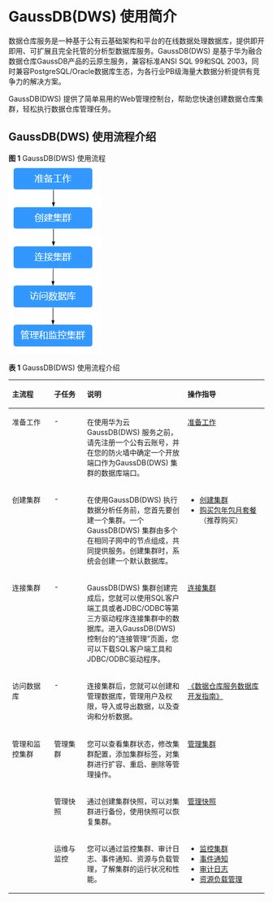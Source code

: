 # GaussDB\(DWS\) 使用简介<a name="dws_01_0018"></a>

数据仓库服务是一种基于公有云基础架构和平台的在线数据处理数据库，提供即开即用、可扩展且完全托管的分析型数据库服务。GaussDB\(DWS\) 是基于华为融合数据仓库GaussDB产品的云原生服务，兼容标准ANSI SQL 99和SQL 2003，同时兼容PostgreSQL/Oracle数据库生态，为各行业PB级海量大数据分析提供有竞争力的解决方案。

GaussDB\(DWS\) 提供了简单易用的Web管理控制台，帮助您快速创建数据仓库集群，轻松执行数据仓库管理任务。

## GaussDB\(DWS\) 使用流程介绍<a name="section9634183414258"></a>

**图 1**  GaussDB\(DWS\) 使用流程<a name="fig186511135153710"></a>  
![](figures/GaussDB(DWS)-使用流程.png "GaussDB(DWS)-使用流程")

**表 1**  GaussDB\(DWS\) 使用流程介绍

<a name="table118042014131911"></a>
<table><thead align="left"><tr id="row980471411194"><th class="cellrowborder" valign="top" width="16.41%" id="mcps1.2.5.1.1"><p id="p180431491916"><a name="p180431491916"></a><a name="p180431491916"></a>主流程</p>
</th>
<th class="cellrowborder" valign="top" width="12.879999999999999%" id="mcps1.2.5.1.2"><p id="p18804201401918"><a name="p18804201401918"></a><a name="p18804201401918"></a>子任务</p>
</th>
<th class="cellrowborder" valign="top" width="39.269999999999996%" id="mcps1.2.5.1.3"><p id="p18804514181919"><a name="p18804514181919"></a><a name="p18804514181919"></a>说明</p>
</th>
<th class="cellrowborder" valign="top" width="31.44%" id="mcps1.2.5.1.4"><p id="p68040141197"><a name="p68040141197"></a><a name="p68040141197"></a>操作指导</p>
</th>
</tr>
</thead>
<tbody><tr id="row569524210342"><td class="cellrowborder" valign="top" width="16.41%" headers="mcps1.2.5.1.1 "><p id="p13695174233413"><a name="p13695174233413"></a><a name="p13695174233413"></a>准备工作</p>
</td>
<td class="cellrowborder" valign="top" width="12.879999999999999%" headers="mcps1.2.5.1.2 "><p id="p1069513425343"><a name="p1069513425343"></a><a name="p1069513425343"></a>-</p>
</td>
<td class="cellrowborder" valign="top" width="39.269999999999996%" headers="mcps1.2.5.1.3 "><p id="p18537141515363"><a name="p18537141515363"></a><a name="p18537141515363"></a>在使用华为云GaussDB(DWS) 服务之前，请先注册一个公有云账号，并在您的防火墙中确定一个开放端口作为GaussDB(DWS) 集群的数据库端口。</p>
</td>
<td class="cellrowborder" valign="top" width="31.44%" headers="mcps1.2.5.1.4 "><p id="p1869515425343"><a name="p1869515425343"></a><a name="p1869515425343"></a><a href="准备工作.md">准备工作</a></p>
</td>
</tr>
<tr id="row1780491461916"><td class="cellrowborder" valign="top" width="16.41%" headers="mcps1.2.5.1.1 "><p id="p13805171415198"><a name="p13805171415198"></a><a name="p13805171415198"></a>创建集群</p>
</td>
<td class="cellrowborder" valign="top" width="12.879999999999999%" headers="mcps1.2.5.1.2 "><p id="p47593523814"><a name="p47593523814"></a><a name="p47593523814"></a>-</p>
</td>
<td class="cellrowborder" valign="top" width="39.269999999999996%" headers="mcps1.2.5.1.3 "><p id="p126301614114213"><a name="p126301614114213"></a><a name="p126301614114213"></a>在使用GaussDB(DWS) 执行数据分析任务前，您首先要创建一个集群。一个GaussDB(DWS) 集群由多个在相同子网中的节点组成，共同提供服务。创建集群时，系统会创建一个默认数据库。</p>
</td>
<td class="cellrowborder" valign="top" width="31.44%" headers="mcps1.2.5.1.4 "><a name="ul665919136919"></a><a name="ul665919136919"></a><ul id="ul665919136919"><li><a href="创建集群.md">创建集群</a></li><li><a href="购买包年包月套餐.md">购买包年包月套餐</a>（推荐购买）</li></ul>
</td>
</tr>
<tr id="row7867168102818"><td class="cellrowborder" valign="top" width="16.41%" headers="mcps1.2.5.1.1 "><p id="p10115122932111"><a name="p10115122932111"></a><a name="p10115122932111"></a>连接集群</p>
</td>
<td class="cellrowborder" valign="top" width="12.879999999999999%" headers="mcps1.2.5.1.2 "><p id="p208671189283"><a name="p208671189283"></a><a name="p208671189283"></a>-</p>
</td>
<td class="cellrowborder" valign="top" width="39.269999999999996%" headers="mcps1.2.5.1.3 "><p id="p7189125020373"><a name="p7189125020373"></a><a name="p7189125020373"></a>GaussDB(DWS) 集群创建完成后，您就可以使用SQL客户端工具或者JDBC/ODBC等第三方驱动程序连接集群中的数据库。进入GaussDB(DWS) 控制台的“连接管理”页面，您可以下载SQL客户端工具和JDBC/ODBC驱动程序。</p>
</td>
<td class="cellrowborder" valign="top" width="31.44%" headers="mcps1.2.5.1.4 "><p id="p142272563325"><a name="p142272563325"></a><a name="p142272563325"></a><a href="连接集群的方式.md">连接集群</a></p>
</td>
</tr>
<tr id="row193781041152120"><td class="cellrowborder" valign="top" width="16.41%" headers="mcps1.2.5.1.1 "><p id="p837864152110"><a name="p837864152110"></a><a name="p837864152110"></a>访问数据库</p>
</td>
<td class="cellrowborder" valign="top" width="12.879999999999999%" headers="mcps1.2.5.1.2 "><p id="p10378114132116"><a name="p10378114132116"></a><a name="p10378114132116"></a>-</p>
</td>
<td class="cellrowborder" valign="top" width="39.269999999999996%" headers="mcps1.2.5.1.3 "><p id="p173788411212"><a name="p173788411212"></a><a name="p173788411212"></a>连接集群后，您就可以创建和管理数据库，管理用户及权限，导入或导出数据，以及查询和分析数据。</p>
</td>
<td class="cellrowborder" valign="top" width="31.44%" headers="mcps1.2.5.1.4 "><p id="p13156361070"><a name="p13156361070"></a><a name="p13156361070"></a><a href="https://support.huaweicloud.com/devg-dws/before_you_start_0001.html" target="_blank" rel="noopener noreferrer">《数据仓库服务数据库开发指南》</a></p>
<p id="p1529591874414"><a name="p1529591874414"></a><a name="p1529591874414"></a></p>
</td>
</tr>
<tr id="row860511553219"><td class="cellrowborder" rowspan="3" valign="top" width="16.41%" headers="mcps1.2.5.1.1 "><p id="p860513551216"><a name="p860513551216"></a><a name="p860513551216"></a>管理和监控集群</p>
<p id="p1786973731516"><a name="p1786973731516"></a><a name="p1786973731516"></a></p>
<p id="p38691437161517"><a name="p38691437161517"></a><a name="p38691437161517"></a></p>
</td>
<td class="cellrowborder" valign="top" width="12.879999999999999%" headers="mcps1.2.5.1.2 "><p id="p156054553217"><a name="p156054553217"></a><a name="p156054553217"></a>管理集群</p>
</td>
<td class="cellrowborder" valign="top" width="39.269999999999996%" headers="mcps1.2.5.1.3 "><p id="p2580842184411"><a name="p2580842184411"></a><a name="p2580842184411"></a>您可以查看集群状态，修改集群配置，添加集群标签，对集群进行扩容、重启、删除等管理操作。</p>
</td>
<td class="cellrowborder" valign="top" width="31.44%" headers="mcps1.2.5.1.4 "><p id="p6913258125512"><a name="p6913258125512"></a><a name="p6913258125512"></a><a href="登录GaussDB(DWS)-管理控制台.md">管理集群</a></p>
</td>
</tr>
<tr id="row18970322194014"><td class="cellrowborder" valign="top" headers="mcps1.2.5.1.1 "><p id="p59704229407"><a name="p59704229407"></a><a name="p59704229407"></a>管理快照</p>
</td>
<td class="cellrowborder" valign="top" headers="mcps1.2.5.1.2 "><p id="p10970522124011"><a name="p10970522124011"></a><a name="p10970522124011"></a>通过创建集群快照，可以对集群进行备份，使用快照可以恢复集群。</p>
</td>
<td class="cellrowborder" valign="top" headers="mcps1.2.5.1.3 "><p id="p49701122144018"><a name="p49701122144018"></a><a name="p49701122144018"></a><a href="快照概述.md">管理快照</a></p>
</td>
</tr>
<tr id="row10253419154015"><td class="cellrowborder" valign="top" headers="mcps1.2.5.1.1 "><p id="p5254101913407"><a name="p5254101913407"></a><a name="p5254101913407"></a>运维与监控</p>
</td>
<td class="cellrowborder" valign="top" headers="mcps1.2.5.1.2 "><p id="p72541519114012"><a name="p72541519114012"></a><a name="p72541519114012"></a>您可以通过监控集群、审计日志、事件通知、资源与负载管理，了解集群的运行状况和性能。</p>
</td>
<td class="cellrowborder" valign="top" headers="mcps1.2.5.1.3 "><a name="ul8102554205215"></a><a name="ul8102554205215"></a><ul id="ul8102554205215"><li><a href="监控集群.md">监控集群</a></li><li><a href="事件通知概述.md">事件通知</a></li><li><a href="审计日志.md">审计日志</a></li><li><a href="https://support.huaweicloud.com/devg-dws/dws_04_0921.html" target="_blank" rel="noopener noreferrer">资源负载管理</a></li></ul>
</td>
</tr>
</tbody>
</table>

